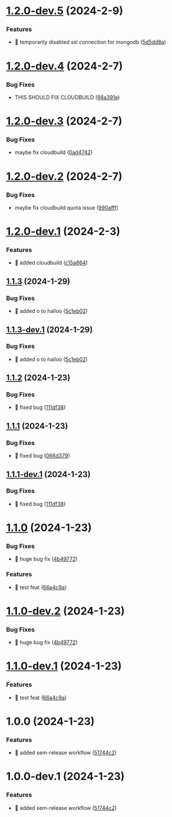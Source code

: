 # [1.2.0-dev.5](https://github.com/thirst-alert/thirst-alert-be/compare/v1.2.0-dev.4...v1.2.0-dev.5) (2024-2-9)


### Features

* 🎸 temporarily disabled ssl connection for mongodb ([5d5dd8a](https://github.com/thirst-alert/thirst-alert-be/commit/5d5dd8ade95f18022df2aa16c4881e0dbc7d837e))

# [1.2.0-dev.4](https://github.com/thirst-alert/thirst-alert-be/compare/v1.2.0-dev.3...v1.2.0-dev.4) (2024-2-7)


### Bug Fixes

* THIS SHOULD FIX CLOUDBUILD ([98a391e](https://github.com/thirst-alert/thirst-alert-be/commit/98a391e90cc71e82e1e773708f3fb79696050ee1))

# [1.2.0-dev.3](https://github.com/thirst-alert/thirst-alert-be/compare/v1.2.0-dev.2...v1.2.0-dev.3) (2024-2-7)


### Bug Fixes

* maybe fix cloudbuild ([0ad4742](https://github.com/thirst-alert/thirst-alert-be/commit/0ad4742ec2bb5c8c230e84cc5339e53635aac70a))

# [1.2.0-dev.2](https://github.com/thirst-alert/thirst-alert-be/compare/v1.2.0-dev.1...v1.2.0-dev.2) (2024-2-7)


### Bug Fixes

* maybe fix cloudbuild quota issue ([990afff](https://github.com/thirst-alert/thirst-alert-be/commit/990afffc2af9a8986e0f11ce2a69d30aa8a9563e))

# [1.2.0-dev.1](https://github.com/thirst-alert/thirst-alert-be/compare/v1.1.3...v1.2.0-dev.1) (2024-2-3)


### Features

* 🎸 added cloudbuild ([c15a864](https://github.com/thirst-alert/thirst-alert-be/commit/c15a8646bc38c3844ed51256e575307266161133))

## [1.1.3](https://github.com/thirst-alert/thirst-alert-be/compare/v1.1.2...v1.1.3) (2024-1-29)


### Bug Fixes

* 🐛 added o to halloo ([5c1eb02](https://github.com/thirst-alert/thirst-alert-be/commit/5c1eb023c76db414650af6cebac690302f4f6ff7))

## [1.1.3-dev.1](https://github.com/thirst-alert/thirst-alert-be/compare/v1.1.2...v1.1.3-dev.1) (2024-1-29)


### Bug Fixes

* 🐛 added o to halloo ([5c1eb02](https://github.com/thirst-alert/thirst-alert-be/commit/5c1eb023c76db414650af6cebac690302f4f6ff7))

## [1.1.2](https://github.com/mellifluus/agri-be/compare/v1.1.1...v1.1.2) (2024-1-23)


### Bug Fixes

* 🐛 fixed bug ([111df38](https://github.com/mellifluus/agri-be/commit/111df3804df9ab4de7e818257d4446f7d7973318))

## [1.1.1](https://github.com/mellifluus/agri-be/compare/v1.1.0...v1.1.1) (2024-1-23)


### Bug Fixes

* 🐛 fixed bug ([066d379](https://github.com/mellifluus/agri-be/commit/066d37914ce5911debd3fc23458d51c8aea732b3))

## [1.1.1-dev.1](https://github.com/mellifluus/agri-be/compare/v1.1.0...v1.1.1-dev.1) (2024-1-23)


### Bug Fixes

* 🐛 fixed bug ([111df38](https://github.com/mellifluus/agri-be/commit/111df3804df9ab4de7e818257d4446f7d7973318))

# [1.1.0](https://github.com/mellifluus/agri-be/compare/v1.0.0...v1.1.0) (2024-1-23)


### Bug Fixes

* 🐛 huge bug fix ([4b49772](https://github.com/mellifluus/agri-be/commit/4b4977248b50e8e5b49b92b3290287353e0e7ad7))


### Features

* 🎸 test feat ([66a4c9a](https://github.com/mellifluus/agri-be/commit/66a4c9a027991ff6c1fcc2830728b88de1afb2d8))

# [1.1.0-dev.2](https://github.com/mellifluus/agri-be/compare/v1.1.0-dev.1...v1.1.0-dev.2) (2024-1-23)


### Bug Fixes

* 🐛 huge bug fix ([4b49772](https://github.com/mellifluus/agri-be/commit/4b4977248b50e8e5b49b92b3290287353e0e7ad7))

# [1.1.0-dev.1](https://github.com/mellifluus/agri-be/compare/v1.0.0...v1.1.0-dev.1) (2024-1-23)


### Features

* 🎸 test feat ([66a4c9a](https://github.com/mellifluus/agri-be/commit/66a4c9a027991ff6c1fcc2830728b88de1afb2d8))

# 1.0.0 (2024-1-23)


### Features

* 🎸 added sem-release workflow ([51744c2](https://github.com/mellifluus/agri-be/commit/51744c2662f99c734ee7b94f09816aace22fdcb7))

# 1.0.0-dev.1 (2024-1-23)


### Features

* 🎸 added sem-release workflow ([51744c2](https://github.com/mellifluus/agri-be/commit/51744c2662f99c734ee7b94f09816aace22fdcb7))
